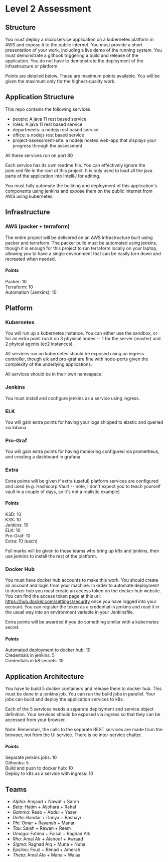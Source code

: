 # Level 2 Assessment

## Structure
You must deploy a microservice application on a kubernetes platform in AWS and expose it to the public internet. You must provide a short presentation of your work, including a live demo of the running system. You must demonstrate a githook triggering a build and release of the application. You do not have to demonstrate the deployment of the infrastructure or platform.

Points are detailed below. 
These are maximum points available. 
You will be given the maximum only for the highest-quality work.

## Application Structure

This repo contains the following services
- people: A java 11 rest based service
- roles: A java 11 rest based service
- departments: a nodejs rest based service
- office: a nodejs rest based service
- project-assessment-site: a nodejs hosted web-app that displays your progress through the assessment

All these services run on port 80

Each service has its own readme file. 
You can effectively ignore the pom.xml file in the root of this project. 
It is only used to load all the java parts of the application into IntelliJ for editing. 

You must fully automate the building and deployment of this application's components using jenkins and expose them on the public internet from AWS using kubernetes.


## Infrastructure
### AWS (packer + terraform)
The entire project will be delivered on an AWS infrastructure built using packer and terraform. 
The packer build must be automated using jenkins, though it is enough for this project to run terraform locally on your laptop, allowing you to have a single environment that can be easily torn down and recreated when needed.

#### Points
Packer: 10  
Terraform: 10  
Automation (Jenkins): 10  

## Platform

### Kubernetes
You will run up a kubernetes instance. 
You can either use the sandbox, or for an extra point run it on 3 physical nodes -- 1 for the server (master) and 2 phyical agents (ec2 instances).

All services run on kubernetes should be exposed using an ingress controller, though elk and pro-graf are fine with node-ports given the complexity of the underlying applications.

All services should be in their own namespace.

### Jenkins 
You must install and configure jenkins as a service using ingress.

### ELK
You will gain extra points for having your logs shipped to elastic and queried via kibana

### Pro-Graf
You will gain extra points for having monioring configured via prometheus, and creating a dashboard in grafana

### Extra
Extra points will be given if extra (useful) platform services are configured and used (e.g. Hashicorp Vault -- note, I don't expect you to teach yourself vault in a couple of days, so it's not a realistic example)

#### Points
K3D: 10  
K3S: 10  
Jenkins: 10  
ELK: 10  
Pro-Graf: 10  
Extra: 10 (each)

Full marks will be given to those teams who bring up k8s and jenkins, then use jenkins to install the rest of the platform.

### Docker Hub
You must have docker hub accounts to make this work. 
You should create an account and login from your machine. 
In order to automate deployment to docker hub you must create an access token on the docker hub website. 
You can find the access token page at this url: https://hub.docker.com/settings/security once you have logged into your account.
You can register the token as a credential in jenkins and read it in the usual way into an environment variable in your Jenkinsfile.

Extra points will be awarded if you do something similar with a kubernetes secret.

#### Points
Automated deployment to docker hub: 10  
Credentials in jenkins: 5  
Credentials in k8 secrets: 10  

## Application Architecture
You have to build 5 docker containers and release them to docker hub. 
This must be done in a jenkins job. 
You can run the build jobs in parallel. 
Your jobs can build and deploy the application services to k8s.

Each of the 5 services needs a separate deployment and service object definition. 
Your services should be exposed via ingress so that they can be accessed from your browser.

Note: Remember, the calls to the separate REST services are made from the browser, not from the UI service. 
There is no inter-service chatter.

#### Points
Separate jenkins jobs: 10  
Githooks: 5  
Build and push to docker hub: 10  
Deploy to k8s as a service with ingress: 10  

## Teams
* *Alpha*: Amjaad + Nawaf + Sarah
* *Beta*: Hatim + Aljohara + Rahaf
* *Gamma*: Reab + Abdul + Yaser
* *Delta*: Bandar + Danya + Bashayr
* *Phi*: Omar + Rayanah + Manar
* *Tau*: Salah + Rawan + Reem
* *Omega*: Fatima + Faisal + Raghad Alk
* *Rho*: Amal Alr + Alanouf + Awraad
* *Sigma*: Raghad Alq + Muna + Nuha
* *Epsilon*: Fouz + Renad + Amerah
* *Theta*: Amal Alo + Maha + Walaa


